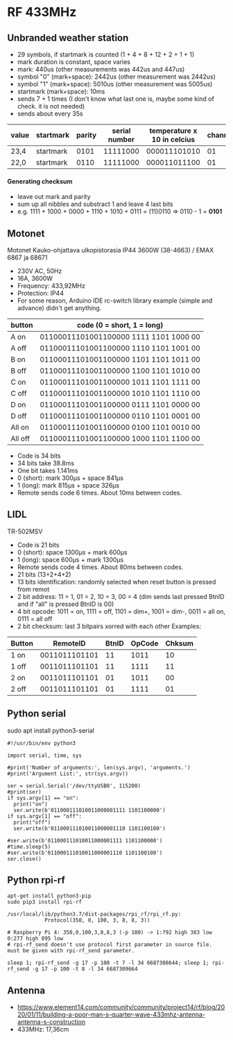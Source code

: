 # RF 433MHz

## Unbranded weather station
- 29 symbols, if startmark is counted (1 + 4 + 8 + 12 + 2 + 1 + 1)
- mark duration is constant, space varies
- mark: 440us (other measurements was 442us and 447us)
- symbol "0" (mark+space): 2442us (other measurement was 2442us)
- symbol "1" (mark+space): 5010us (other measurement was 5005us)
- startmark (mark+space): 10ms
- sends 7 + 1 times (I don't know what last one is, maybe some kind of check. it is not needed)
- sends about every 35s

value | startmark | parity | serial number | temperature x 10 in celcius | channel | battery | mode
--- | --- | --- | --- | --- | --- | --- | ----
23,4 | startmark | 0101 | 11111000 | 000011101010 | 01 | 1 | 1
22,0 | startmark | 0110 | 11111000 | 000011011100 | 01 | 1 | 1

#### Generating checksum
- leave out mark and parity
- sum up all nibbles and substract 1 and leave 4 last bits
- e.g. 1111 + 1000 + 0000 + 1110 + 1010 + 0111 = (11)0110 &#x21d2; 0110 - 1 = **0101**

## Motonet
Motonet Kauko-ohjattava ulkopistorasia IP44 3600W (38-4663) / EMAX 6867 ja 68671

- 230V AC, 50Hz
- 16A, 3600W
- Frequency: 433,92MHz
- Protection: IP44
- For some reason, Arduino IDE rc-switch library example (simple and advance) didn't get anything.

button | code (0 = short, 1 = long)
--- | ---
A on |  01100011101001100000 1111 1101 1000 00
A off | 01100011101001100000 1110 1101 1001 00
B on |  01100011101001100000 1101 1101 1011 00
B off | 01100011101001100000 1100 1101 1010 00
C on |  01100011101001100000 1011 1101 1111 00
C off | 01100011101001100000 1010 1101 1110 00
D on |  01100011101001100000 0111 1101 0000 00
D off | 01100011101001100000 0110 1101 0001 00
All on | 01100011101001100000 0100 1101 0010 00
All off | 01100011101001100000 1000 1101 1100 00

- Code is 34 bits
- 34 bits take 38.8ms
- One bit takes 1.141ms
- 0 (short): mark 300µs + space 841µs
- 1 (long): mark 815µs + space 326µs
- Remote sends code 6 times. About 10ms between codes.

## LIDL
TR-502MSV
- Code is 21 bits
- 0 (short): space 1300µs + mark 600µs
- 1 (long): space 600µs + mark 1300µs
- Remote sends code 4 times. About 80ms between codes.
- 21 bits (13+2+4+2)
- 13 bits identification: randomly selected when reset button is pressed from remot
- 2 bit address: 11 = 1, 01 = 2, 10 = 3, 00 = 4 (dim sends last pressed BtnID and if "all" is pressed BtnID is 00)
- 4 bit opcode: 1011 = on, 1111 = off, 1101 = dim+, 1001 = dim-, 0011 = all on, 0111 = all off
- 2 bit checksum: last 3 bitpairs xorred with each other
Examples:

Button | RemoteID | BtnID | OpCode | Chksum
--- | --- | --- | --- | ---
1 on |  0011011101101 | 11 | 1011 | 10
1 off | 0011011101101 | 11 | 1111 | 11
2 on |  0011011101101 | 01 | 1011 | 00
2 off | 0011011101101 | 01 | 1111 | 01

## Python serial

sudo apt install python3-serial

```
#!/usr/bin/env python3

import serial, time, sys

#print('Number of arguments:', len(sys.argv), 'arguments.')
#print('Argument List:', str(sys.argv))

ser = serial.Serial('/dev/ttyUSB0', 115200)
#print(ser)
if sys.argv[1] == "on":
  print("on")
  ser.write(b'011000111010011000001111 1101100000')
if sys.argv[1] == "off":
  print("off")
  ser.write(b'011000111010011000001110 1101100100')

#ser.write(b'011000111010011000001111 1101100000')
#time.sleep(5)
#ser.write(b'011000111010011000001110 1101100100')
ser.close()

```

## Python rpi-rf
```
apt-get install python3-pip
sudo pip3 install rpi-rf

/usr/local/lib/python3.7/dist-packages/rpi_rf/rpi_rf.py:
            Protocol(350, 0, 100, 3, 8, 8, 3))

# Raspberry Pi 4: 350,0,100,3,8,8,3 (-p 100) -> 1:792 high 383 low 0:277 high 895 low
# rpi-rf_send doesn't use protocol first parameter in source file. must be given with rpi-rf_send parameter.

sleep 1; rpi-rf_send -g 17 -p 100 -t 7 -l 34 6687308644; sleep 1; rpi-rf_send -g 17 -p 100 -t 8 -l 34 6687309664
```

## Antenna
- https://www.element14.com/community/community/project14/rf/blog/2020/01/11/building-a-poor-man-s-quarter-wave-433mhz-antenna-antenna-s-construction
- 433MHz: 17,36cm
